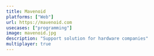 ```yaml
---
title: Mavenoid
platforms: ["Web"]
url: https://mavenoid.com
usecases: ["programming"]
image: mavenoid.jpg
description: "Support solution for hardware companies"
multiplayer: true
---
```

